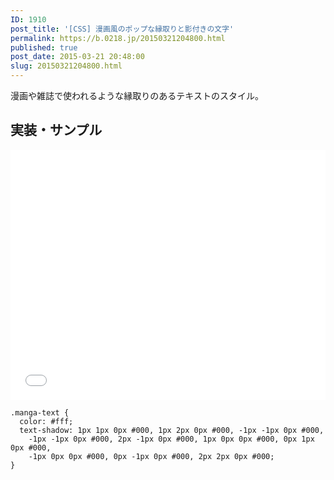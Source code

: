 ```yaml
---
ID: 1910
post_title: '[CSS] 漫画風のポップな縁取りと影付きの文字'
permalink: https://b.0218.jp/20150321204800.html
published: true
post_date: 2015-03-21 20:48:00
slug: 20150321204800.html
---
```

漫画や雑誌で使われるような縁取りのあるテキストのスタイル。

<!--more-->

<h2>実装・サンプル</h2>

<iframe height='400' scrolling='no' title='manga-like pop edging and characters with shadows' src='//codepen.io/hiro0218/embed/BvrYPR/?height=400&theme-id=light&default-tab=result' frameborder='no' allowtransparency='true' allowfullscreen='true' style='width: 100%;'>See the Pen <a href='https://codepen.io/hiro0218/pen/BvrYPR/'>manga-like pop edging and characters with shadows</a> by hiro (<a href='https://codepen.io/hiro0218'>@hiro0218</a>) on <a href='https://codepen.io'>CodePen</a>.
</iframe>

<pre><code class="language-css">.manga-text {
  color: #fff;
  text-shadow: 1px 1px 0px #000, 1px 2px 0px #000, -1px -1px 0px #000,
    -1px -1px 0px #000, 2px -1px 0px #000, 1px 0px 0px #000, 0px 1px 0px #000,
    -1px 0px 0px #000, 0px -1px 0px #000, 2px 2px 0px #000;
}
</code></pre>